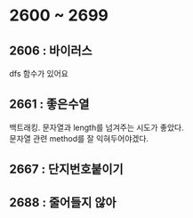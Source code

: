 # 2600 ~ 2699


## 2606 : 바이러스
dfs 함수가 있어요

## 2661 : 좋은수열
백트래킹. 문자열과 length를 넘겨주는 시도가 좋았다.  
문자열 관련 method를 잘 익혀두어야겠다.

## 2667 : 단지번호붙이기

## 2688 : 줄어들지 않아
